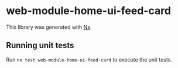 # web-module-home-ui-feed-card

This library was generated with [Nx](https://nx.dev).

## Running unit tests

Run `nx test web-module-home-ui-feed-card` to execute the unit tests.
